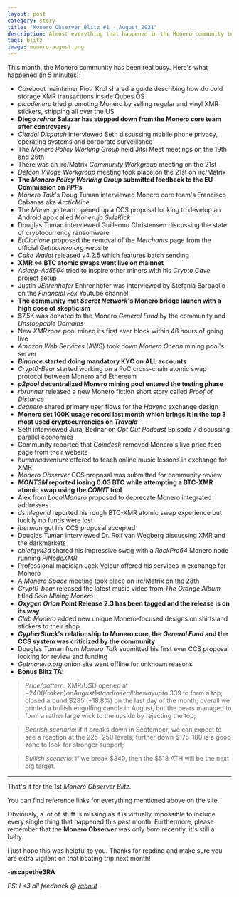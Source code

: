 ```yaml
---
layout: post
category: story
title: "Monero Observer Blitz #1 - August 2021"
description: Almost everything that happened in the Monero community in August 2021
tags: blitz
image: monero-august.png
---
```


This month, the Monero community has been real busy. Here's what happened (in 5 minutes):

- Coreboot maintainer Piotr Krol shared a guide describing how do cold storage XMR transactions inside Qubes OS
- *picodenero* tried promoting Monero by selling regular and vinyl XMR stickers, shipping all over the US
- **Diego *rehrar* Salazar has stepped down from the Monero core team after controversy**
- *Citadel Dispatch* interviewed Seth discussing mobile phone privacy, operating systems and corporate surveillance 
- The *Monero Policy Working Group* held Jitsi Meet meetings on the 19th and 26th
- There was an irc/Matrix *Community Workgroup* meeting on the 21st
- *Defcon Village Workgroup* meeting took place on the 21st on irc/Matrix
- **The *Monero Policy Working Group* submitted feedback to the EU Commission on *PPP*s**
- *Monero Talk*'s Doug Tuman interviewed Monero core team's Francisco Cabanas aka *ArcticMine*
- The *Monerujo* team opened up a CCS proposal looking to develop an Android app called *Monerujo SideKick*
- Douglas Tuman interviewed Guillermo Christensen discussing the state of cryptocurrency ransomware
- *ErCiccione* proposed the removal of the *Merchants* page from the official *Getmonero.org* website
- *Cake Wallet* released v4.2.5 which features batch sending
- **XMR <-> BTC atomic swaps went live on mainnet**
- *Asleep-Ad5504* tried to inspire other miners with his *Crypto Cave* project setup
- Justin *JEhrenhofer* Enhrenhofer was interviewed by Stefania Barbaglio on the *Financial Fox* Youtube channel
- **The community met *Secret Network*'s Monero bridge launch with a high dose of skepticism**
- $7.5K was donated to the Monero *General Fund* by the community and *Unstoppable Domains*
- New *XMRzone* pool mined its first ever block within 48 hours of going live
- *Amazon Web Services* (AWS) took down *Monero Ocean* mining pool's server
- ***Binance* started doing mandatory KYC on ALL accounts**
- *Crypt0-Bear* started working on a PoC cross-chain atomic swap protocol between Monero and Ethereum
- ***p2pool* decentralized Monero mining pool entered the testing phase**
- *rbrunner* released a new Monero fiction short story called *Proof of Distance* 
- *deanero* shared primary user flows for the *Haveno* exchange design
- **Monero set 100K usage record last month which brings it in the top 3 most used cryptocurrencies on *Travala***
- Seth interviewed Juraj Bednar on *Opt Out Podcast* Episode 7 discussing parallel economies
- Community reported that *Coindesk* removed Monero's live price feed page from their website
- *humanadventure* offered to teach online music lessons in exchange for XMR
- *Monero Observer* CCS proposal was submitted for community review
- ***MONT3M* reported losing 0.03 BTC while attempting a BTC-XMR atomic swap using the *COMIT* tool**
- Alex from *LocalMonero* proposed to deprecate Monero integrated addresses
- *dsmlegend* reported his rough BTC-XMR atomic swap experience but luckily no funds were lost
- *jberman* got his CCS proposal accepted
- Douglas Tuman interviewed Dr. Rolf van Wegberg discussing XMR and the darkmarkets
- *chiefgyk3d* shared his impressive swag with a *RockPro64* Monero node running *PiNodeXMR*
- Professional magician Jack Velour offered his services in exchange for Monero
- A *Monero Space* meeting took place on irc/Matrix on the 28th
- *Crypt0-bear* released the latest music video from *The Orange Album* titled *Solo Mining Monero*
- ***Oxygen Orion* Point Release 2.3 has been tagged and the release is on its way**
- *Club Monero* added new unique Monero-focused designs on shirts and stickers to their shop
- ***CypherStack*'s relationship to Monero core, the *General Fund* and the CCS system was criticized by the community**
- Douglas Tuman from *Monero Talk* submitted his first ever CCS proposal looking for review and funding
- *Getmonero.org* onion site went offline for unknown reasons
- **Bonus Blitz TA**: 

> *Price/pattern*: XMR/USD opened at ~$240 (Kraken) on August 1st and rose all the way up to ~$339 to form a top; closed around $285 (+18.8%) on the last day of the month; overall we printed a bullish engulfing candle in August, but the bears managed to form a rather large wick to the upside by rejecting the top;

> *Bearish scenario*: if it breaks down in September, we can expect to see a reaction at the $225-$250 levels; further down $175-180 is a good zone to look for stronger support; 

> *Bullish scenario*: if we break $340, then the $518 ATH will be the next big target.

---

That's it for the 1st *Monero Observer Blitz*.

You can find reference links for everything mentioned above on the site.

Obviously, a lot of stuff is missing as it is virtually impossible to include every single thing that happened this past month. Furthermore, please remember that the **Monero Observer** was only *born* recently, it's still a baby. 

I just hope this was helpful to you. Thanks for reading and make sure you are extra vigilent on that boating trip next month!

-**escapethe3RA**

*PS: I <3 all feedback @ [/about](/about)*
